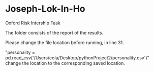 # Joseph-Lok-In-Ho
Oxford Risk Intership Task

The folder consists of the report of the results.

Please change the file location before running, in line 31.

"personality = pd.read_csv('/Users/cola/Desktop/pythonProject2/personality.csv')" change the location to the corresponding saved location.



